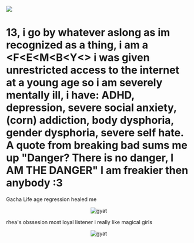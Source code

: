 ![](https://komarev.com/ghpvc/?username=cyjanowodur&color=FFB6C1)

# 13, i go by whatever aslong as im recognized as a thing, i am a <F<E<M<B<O><Y<> i was given unrestricted access to the internet at a young age so i am severely mentally ill, i have: ADHD, depression, severe social anxiety, (corn) addiction, body dysphoria, gender dysphoria, severe self hate. A quote from breaking bad sums me up "Danger? There is no danger, I AM THE DANGER" I am freakier then anybody :3
 Gacha Life age regression healed me

<p align="center">
  <img src="https://media.discordapp.net/attachments/942760894637703168/1399832889088016455/20250729_195930.jpg?ex=688b1838&is=6889c6b8&hm=09dba7a5a548bf14725c19a6a25695873bc5e31875c5e71acead83e96ca46c6b&=&format=webp&width=1348&height=800" alt="gyat" />
</p>
<p align="center">
 

rhea's obssesion most loyal listener
i really like magical girls 

<p align="center">
  <img src="https://i.pinimg.com/736x/92/b4/0a/92b40a11f36445bfda1826100a556799.jpg" alt="gyat" />
</p>
<p align="center">
